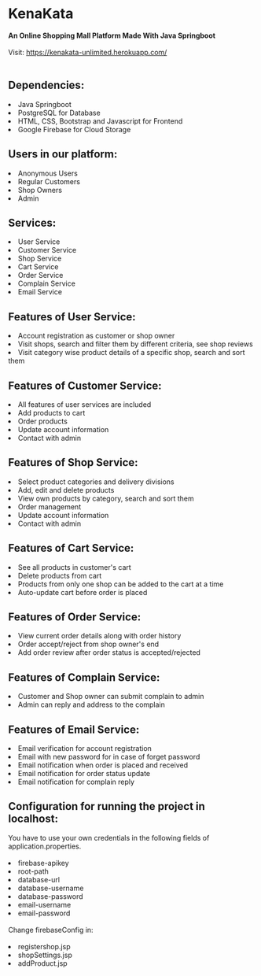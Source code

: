 # KenaKata
<b>An Online Shopping Mall Platform Made With Java Springboot</b> <br><br>
Visit: https://kenakata-unlimited.herokuapp.com/ <br><br>

<h2> Dependencies: </h2>
<li> Java Springboot </li>
<li> PostgreSQL for Database </li>
<li> HTML, CSS, Bootstrap and Javascript for Frontend </li>
<li> Google Firebase for Cloud Storage </li>

<h2> Users in our platform: </h2>
<li> Anonymous Users </li>
<li> Regular Customers  </li>
<li> Shop Owners </li>
<li> Admin </li>

<h2> Services: </h2>
<li> User Service </li>
<li> Customer Service </li>
<li> Shop Service </li>
<li> Cart Service </li>
<li> Order Service </li>
<li> Complain Service </li>
<li> Email Service </li>

<h2> Features of User Service: </h2>
<li> Account registration as customer or shop owner </li>
<li> Visit shops, search and filter them by different criteria, see shop reviews </li>
<li> Visit category wise product details of a specific shop, search and sort them  </li>

<h2> Features of Customer Service: </h2>
<li> All features of user services are included </li>
<li> Add products to cart </li>
<li> Order products  </li>
<li> Update account information </li>
<li> Contact with admin </li>

<h2> Features of Shop Service: </h2>
<li> Select product categories and delivery divisions </li>
<li> Add, edit and delete products </li>
<li> View own products by category, search and sort them </li>
<li> Order management </li>
<li> Update account information </li>
<li> Contact with admin </li>

<h2> Features of Cart Service: </h2>
<li> See all products in customer's cart </li>
<li> Delete products from cart </li>
<li> Products from only one shop can be added to the cart at a time </li>
<li> Auto-update cart before order is placed  </li>

<h2> Features of Order Service: </h2>
<li> View current order details along with order history </li>
<li> Order accept/reject from shop owner's end </li>
<li> Add order review after order status is accepted/rejected </li>

<h2> Features of Complain Service: </h2>
<li> Customer and Shop owner can submit complain to admin </li>
<li> Admin can reply and address to the complain </li>

<h2> Features of Email Service: </h2>
<li> Email verification for account registration </li>
<li> Email with new password for in case of forget password </li>
<li> Email notification when order is placed and received </li>
<li> Email notification for order status update </li>
<li> Email notification for complain reply </li>

<h2> Configuration for running the project in localhost: </h2>
You have to use your own credentials in the following fields of application.properties. <br><br>
<li> firebase-apikey </li>
<li> root-path </li>
<li> database-url </li>
<li> database-username </li>
<li> database-password </li>
<li> email-username </li>
<li> email-password </li><br>
Change firebaseConfig in: <br><br>
<li> registershop.jsp </li>
<li> shopSettings.jsp </li> 
<li> addProduct.jsp </li>

